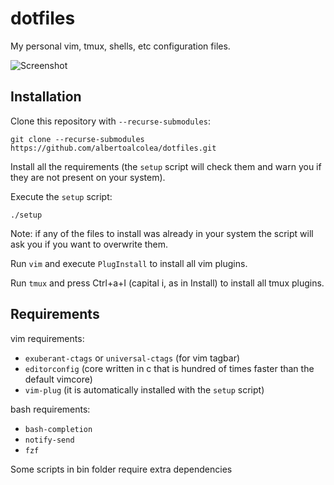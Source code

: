 # dotfiles
My personal vim, tmux, shells, etc configuration files.

![Screenshot](./screenshots/screenshot.png)

## Installation

Clone this repository with `--recurse-submodules`:

```
git clone --recurse-submodules https://github.com/albertoalcolea/dotfiles.git
```

Install all the requirements (the `setup` script will check them and warn you if they are not present on your system).

Execute the `setup` script:

```
./setup
```

Note: if any of the files to install was already in your system the script will ask you if you want to overwrite them.

Run `vim` and execute `PlugInstall` to install all vim plugins.

Run `tmux` and press Ctrl+a+I (capital i, as in Install) to install all tmux plugins.

## Requirements

vim requirements:

- `exuberant-ctags` or `universal-ctags` (for vim tagbar)
- `editorconfig` (core written in c that is hundred of times faster than the default vimcore)
- `vim-plug` (it is automatically installed with the `setup` script)

bash requirements:

- `bash-completion`
- `notify-send`
- `fzf`

Some scripts in bin folder require extra dependencies
